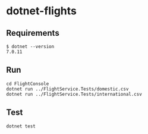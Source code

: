 # dotnet-flights

## Requirements
```
$ dotnet --version
7.0.11
```

## Run
```
cd FlightConsole
dotnet run ../FlightService.Tests/domestic.csv
dotnet run ../FlightService.Tests/international.csv
```

## Test
```
dotnet test
```
